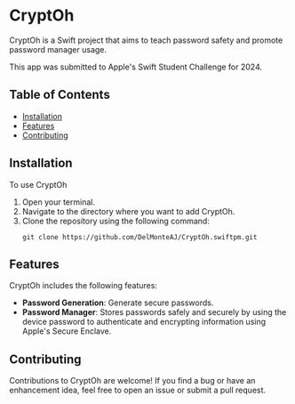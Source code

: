 # CryptOh

CryptOh is a Swift project that aims to teach password safety and promote password manager usage.

This app was submitted to Apple's Swift Student Challenge for 2024.

## Table of Contents
- [Installation](#installation)
- [Features](#features)
- [Contributing](#contributing)


## Installation
To use CryptOh

1. Open your terminal.
2. Navigate to the directory where you want to add CryptOh.
3. Clone the repository using the following command:
   ```
   git clone https://github.com/DelMonteAJ/CryptOh.swiftpm.git
   ```

## Features
CryptOh includes the following features:
- **Password Generation**: Generate secure passwords.
- **Password Manager**: Stores passwords safely and securely by using the device password to authenticate and encrypting information using Apple's Secure Enclave.

## Contributing
Contributions to CryptOh are welcome! If you find a bug or have an enhancement idea, feel free to open an issue or submit a pull request.

